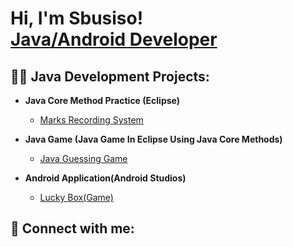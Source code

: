 <h1>Hi, I'm Sbusiso! <br/><a href="https://github.com/joshmadakor1">Java/Android Developer</a>

<h2>👨‍💻 Java Development Projects:</h2>

- <b>Java Core Method Practice (Eclipse)</b>
  - [Marks Recording System](https://github.com/SbusisoC/Marks-Recording-System)
    
- <b>Java Game (Java Game In Eclipse Using Java Core Methods)</b>
  - [Java Guessing Game](https://github.com/SbusisoC/Java-Game-) 
  
- <b>Android Application(Android Studios)</b>
  - [Lucky Box(Game)](https://apkfab.com/lucky-box/com.example.game/apk?h=690fbbd519cff48928d3371ba8a0b51574bd2e0e779b2b80f0f4d14ae15bd701)

<h2> 🤳 Connect with me:</h2>


<!--
**joshmadakor1/joshmadakor1** is a ✨ _special_ ✨ repository because its `README.md` (this file) appears on your GitHub profile.

Here are some ideas to get you started:

- 🔭 I’m currently working on ...
- 🌱 I’m currently learning ...
- 👯 I’m looking to collaborate on ...
- 🤔 I’m looking for help with ...
- 💬 Ask me about ...
- 📫 How to reach me: ...
- 😄 Pronouns: ...
- ⚡ Fun fact: ...
-->
